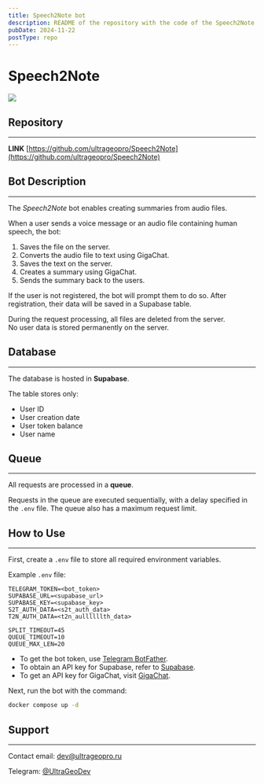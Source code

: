 ```yaml
---
title: Speech2Note bot
description: README of the repository with the code of the Speech2Note telegram bot, which allows you to create .md notes from an audio file
pubDate: 2024-11-22
postType: repo
---
```

# Speech2Note

![](https://i.ibb.co/pWB6G4S/Untitled.jpg)
## Repository
---

**LINK** [https://github.com/ultrageopro/Speech2Note](https://github.com/ultrageopro/Speech2Note)

## Bot Description
---
The _Speech2Note_ bot enables creating 
summaries from audio files.

When a user sends a voice message or an audio file containing human speech, the bot:

1. Saves the file on the server.
2. Converts the audio file to text using GigaChat.
3. Saves the text on the server.
4. Creates a summary using GigaChat.
5. Sends the summary back to the users.

If the user is not registered, the bot will prompt them 
to do so. After registration, their data will be 
saved in a Supabase table.

During the request processing, all files are deleted from the server.  
No user data is stored permanently on the server.

## Database
---
The database is hosted in **Supabase**.

The table stores only:

- User ID
- User creation date
- User token balance
- User name

## Queue
---
All requests are processed in a **queue**.

Requests in the queue are executed sequentially, with a delay specified in the `.env` file.  The queue also has a maximum request limit.

## How to Use
---
First, create a `.env` file to store all required environment variables.

Example `.env` file:

```
TELEGRAM_TOKEN=<bot_token>  
SUPABASE_URL=<supabase_url>  
SUPABASE_KEY=<supabase_key>  
S2T_AUTH_DATA=<s2t_auth_data>  
T2N_AUTH_DATA=<t2n_aullllllth_data>  

SPLIT_TIMEOUT=45  
QUEUE_TIMEOUT=10  
QUEUE_MAX_LEN=20  
```

- To get the bot token, use [Telegram BotFather](https://telegram.me/BotFather).
- To obtain an API key for Supabase, refer to [Supabase](https://supabase.com/docs).
- To get an API key for GigaChat, visit [GigaChat](https://developers.sber.ru/).

Next, run the bot with the command:

```bash
docker compose up -d  
```

## Support
---
Contact email: [dev@ultrageopro.ru](mailto:dev@ultrageopro.ru)

Telegram: [@UltraGeoDev](https://t.me/UltraGeoDev)